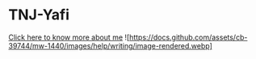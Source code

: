 # TNJ-Yafi

[Click here to know more about me](https://www.instagram.com/madelyaf/)
![https://docs.github.com/assets/cb-39744/mw-1440/images/help/writing/image-rendered.webp]
